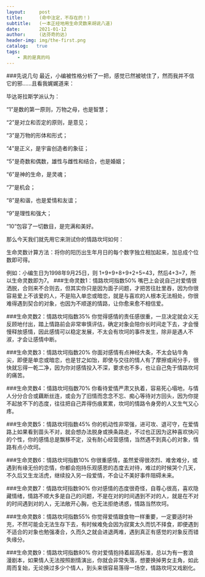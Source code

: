 ```yaml
---
layout:     post
title:      (命中注定，不存在的！)
subtitle:   (一本正经地用生命灵数来胡说八道)
date:       2021-01-12
author:     (达芬奇的达)
header-img: img/the-first.png
catalog:   true
tags:
    - 真的是真的吗
---
```

###先说几句
最近，小编被性格分析了一把，感觉已然被唬住了，然而我并不信它的邪......且看我娓娓道来：

毕达哥拉斯学派认为：

“1”是数的第一原则，万物之母，也是智慧；

“2”是对立和否定的原则，是意见；

“3”是万物的形体和形式；

“4”是正义，是宇宙创造者的象征；

“5”是奇数和偶数，雄性与雌性和结合，也是婚姻；

“6”是神的生命，是灵魂；

“7”是机会；

“8”是和谐，也是爱情和友谊；

“9”是理性和强大；

“10”包容了一切数目，是完满和美好。

那么今天我们就先用它来测试你的情路坎坷如何：

生命灵数计算方法：将你的阳历出生年月日的每个数字独立相加起来，加总成个位数即可得。

例如：小编生日为1998年9月25日，则 1+9+9+8+9+2+5=43，然后4+3=7，所以生命灵数即为7。
###生命灵数1：情路坎坷指数50%
嘴巴上会说自己对爱情很洒脱，合则来不合则去，但其实你只是因为面子问题，才把苦往肚里吞，因为你很容易爱上不该爱的人，不是陷入单恋或暗恋，就是与喜欢的人根本无法相处，你很难得遇到契合的对象，也因为不顺遂的情路，让你愈来愈不相信爱。

###生命灵数2：情路坎坷指数35%
你觉得感情的责任感很重，一旦决定就会义无反顾地付出，踏上情路前会非常审慎评估，确定对象会陪你长时间走下去，才会慢慢释放感情，因此感情可以稳定发展，不太会有坎坷的事件发生，除非是遇人不淑，才会让感情中断。

###生命灵数3：情路坎坷指数20%
你面对感情有点神经大条，不太会钻牛角尖，即便是单恋或暗恋，也是甘之如饴，即使与交往的情人有了摩擦或闹分手，很快就忘得一乾二净，因为你对感情投入不深，要求也不多，也让自己免于情路坎坷的痛苦。

###生命灵数4：情路坎坷指数70%
你看待爱情严肃又执着，容易死心塌地，与情人分分合合或藕断丝连，或会为了旧情而念念不忘、痴心等待对方回头，因为你提不起放不下的态度，往往把自己弄得伤痕累累，坎坷的情路令身旁的人又生气又心疼。

###生命灵数5：情路坎坷指数45%
你的机动性非常强，进可攻、退可守，在爱情路上如果看到苗头不对，就会想办法脱身或换条路走，不过也正因为这种喜欢快闪的个性，你的感情总是飘移不定，没有耐心经营感情，当然遇不到真心的对象，情路有点小坎坷。

###生命灵数6：情路坎坷指数10%
你很重感情，虽然爱得很浓烈、难舍难分，或遇到有缘无份的恋情，你都会抱持乐观感恩的态度去对待，难过的时候哭个几天，不久后又生龙活虎，继续投入另一段爱情，不会让不美好事件阻碍未来。

###生命灵数7：情路坎坷指数90%
你对感情的态度很奇怪，自尊心很高，喜欢隐藏情绪，情路不顺大多是自己的问题，不是在对的时间遇到不对的人，就是在不对的时间遇到对的人，无法敞开心胸，也无法拒绝诱惑，情路当然坎坷。

###生命灵数8：情路坎坷指数55%
你觉得爱情跟食物一样重要，一定要适时补充，不然可能会无法生存下去，有时候难免会因为寂寞太久而饥不择食，即便遇到不适合的对象也勉强凑合，久而久之就会进退两难，遇到真正有感觉的对象反而错失缘分。

###生命灵数9：情路坎坷指数80%
你对爱情抱持着超高标准，总以为有一套浪漫剧本，如果情人无法按照剧情演出，你就会非常失落，想要换掉男女主角，如此周而复始，无论换过多少个情人，到头来很容易落得一场空，情路坎坷又戏剧化。
